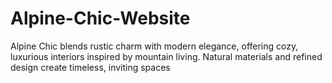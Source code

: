 # Alpine-Chic-Website
Alpine Chic blends rustic charm with modern elegance, offering cozy, luxurious interiors inspired by mountain living. Natural materials and refined design create timeless, inviting spaces
